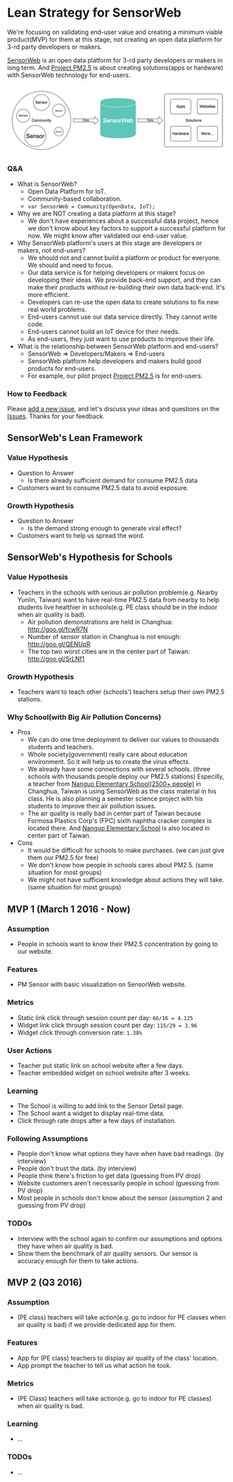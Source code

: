 # Lean Strategy for SensorWeb
We're focusing on validating end-user value and creating a minimum viable product(MVP) for them at this stage, not creating an open data platform for 3-rd party developers or makers.

[SensorWeb][sensorweb] is an open data platform for 3-rd party developers or makers in long term. And [Project PM2.5][project-pm25] is about creating solutions(apps or hardware) with SensorWeb technology for end-users.

![SensorWeb Concept](images/sensorweb-concept.png)

### Q&A
* What is SensorWeb?
  - Open Data Platform for IoT.
  - Community-based collaboration.
  - `var SensorWeb = Community(OpenData, IoT);`
* Why we are NOT creating a data platform at this stage?
  - We don't have experiences about a successful data project, hence we don't know about key factors to support a successful platform for now. We might know after validated our end-user value.
* Why SensorWeb platform's users at this stage are developers or makers, not end-users?
  - We should not and cannot build a platform or product for everyone. We should and need to focus.
  - Our data service is for helping developers or makers focus on developing their ideas. We provide back-end support, and they can make their products without re-building their own data back-end. It's more efficient.
  - Developers can re-use the open data to create solutions to fix new real world problems.
  - End-users cannot use our data service directly. They cannot write code.
  - End-users cannot build an IoT device for their needs.
  - As end-users, they just want to use products to improve their life.
* What is the relationship between SensorWeb platform and end-users?
  - SensorWeb => Developers/Makers => End-users
  - SensorWeb platform help developers and makers build good products for end-users.
  - For example, our pilot project [Project PM2.5][project-pm25] is for end-users.

### How to Feedback
Please [add a new issue][add-issue], and let's discuss your ideas and questions on the [Issues][issues]. Thanks for your feedback.

## SensorWeb's Lean Framework
### Value Hypothesis
* Question to Answer
  - Is there already sufficient demand for consume PM2.5 data
* Customers want to consume PM2.5 data to avoid exposure.

### Growth Hypothesis
* Question to Answer
  - Is the demand strong enough to generate viral effect?
* Customers want to help us spread the word.

## SensorWeb's Hypothesis for Schools
### Value Hypothesis
* Teachers in the schools with serious air pollution problem(e.g. Nearby Yunlin, Taiwan) want to have real-time PM2.5 data from nearby to help students live healthier in schools(e.g. PE class should be in the indoor when air quality is bad).
  - Air pollution demonstrations are held in Changhua: http://goo.gl/fcwR7N
  - Number of sensor station in Changhua is not enough: http://goo.gl/QENUpR 
  - The top two worst cities are in the center part of Taiwan: http://goo.gl/SrLNf1

### Growth Hypothesis
* Teachers want to teach other (schools') teachers setup their own PM2.5 stations.

### Why School(with Big Air Pollution Concerns)
* Pros
  - We can do one time deployment to deliver our values to thousands students and teachers.
  - Whole society(government) really care about education environment. So it will help us to create the virus effects.
  - We already have some connections with several schools. (three schools with thousands people deploy our PM2.5 stations) Especilly, a teacher from [Nanguo Elementary School(2500+ people)][nanguo] in Changhua, Taiwan is using SensorWeb as the class material in his class. He is also planning a semester science project with his students to improve their air pollution issues.
  - The air quality is really bad in center part of Taiwan because Formosa Plastics Corp's (FPC) sixth naphtha cracker complex is located there. And [Nanguo Elementary School][nanguo] is also located in center part of Taiwan.
* Cons
  - It would be difficult for schools to make purchases. (we can just give them our PM2.5 for free)
  - We don't know how people in schools cares about PM2.5. (same situation for most groups)
  - We might not have sufficient knowledge about actions they will take. (same situation for most groups)

## MVP 1 (March 1 2016 - Now)
### Assumption
* People in schools want to know their PM2.5 concentration by going to our website.

### Features
* PM Sensor with basic visualization on SensorWeb website.

### Metrics
* Static link click through session count per day: `66/16 = 4.125`
* Widget link click through session count per day: `115/29 = 3.96`
* Widget click through conversion rate: `1.38%`

### User Actions
* Teacher put static link on school website after a few days.
* Teacher embedded widget on school website after 3 weeks.

### Learning
* The School is willing to add link to the Sensor Detail page.
* The School want a widget to display real-time data.
* Click through rate drops after a few days of installation.

### Following Assumptions
* People don't know what options they have when have bad readings. (by interview)
* People don't trust the data. (by interview)
* People think there's friction to get data (guessing from PV drop)
* Website customers aren't necessarily people in school (guessing from PV drop)
* Most people in schools don't know about the sensor (assumption 2 and guessing from PV drop)

### TODOs
* Interview with the school again to confirm our assumptions and options they have when air quality is bad.
* Show them the benchmark of air quality sensors. Our sensor is accuracy enough for them to take actions.

## MVP 2 (Q3 2016)
### Assumption
* (PE class) teachers will take action(e.g. go to indoor for PE classes when air quality is bad) if we provide dedicated app for them.

### Features
* App for (PE class) teachers to display air quality of the class' location.
* App prompt the teacher to tell us what action he took.

### Metrics
* (PE Class) teachers will take action(e.g. go to indoor for PE classes) when air quality is bad.

### Learning
* ...

### TODOs
* ...

[add-issue]: https://github.com/sensor-web/sensorweb-plan/issues/new
[issues]: https://github.com/sensor-web/sensorweb-plan/issues
[sensorweb]: http://sensorweb.io
[project-pm25]: http://sensorweb.io/project.html
[nanguo]: http://163.23.80.1/index1.html
